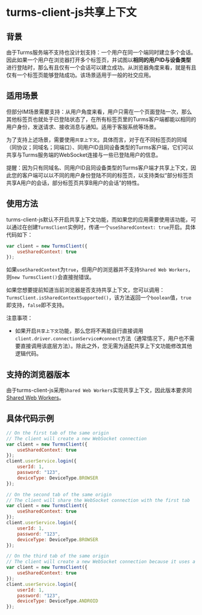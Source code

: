 # turms-client-js共享上下文

## 背景

由于Turms服务端不支持也没计划支持：一个用户在同一个端同时建立多个会话。因此如果一个用户在浏览器打开多个标签页，并试图以**相同的用户ID与设备类型**进行登陆时，那么有且仅有一个会话可以建立成功。从浏览器角度来看，就是有且仅有一个标签页能够登陆成功。该场景适用于一般的社交应用。

## 适用场景

但部分IM场景需要支持：从用户角度来看，用户只需在一个页面登陆一次，那么其他标签页也就处于已登陆状态了，在所有标签页里的Turms客户端都能以相同的用户身份，发送请求、接收消息与通知。适用于客服系统等场景。

为了支持上述场景，需要使用`共享上下文`。具体而言，对于在不同标签页的同域（同协议；同域名；同端口）、同用户ID且同设备类型的Turms客户端，它们可以共享与Turms服务端的WebSocket连接与一些已登陆用户的信息。

提醒：因为只有同域名、同用户ID且同设备类型的Turms客户端才共享上下文，因此您的客户端可以以不同的用户身份登陆不同的标签页，以支持类似“部分标签页共享A用户的会话，部分标签页共享B用户的会话”的特性。

## 使用方法

turms-client-js默认不开启共享上下文功能，而如果您的应用需要使用该功能，可以通过在创建`TurmsClient`实例时，传递一个`useSharedContext: true`开启。具体代码如下：

```javascript
var client = new TurmsClient({
    useSharedContext: true
});
```

如果`useSharedContext`为`true`，但用户的浏览器并不支持`Shared Web Workers`，则`new TurmsClient()`会直接抛错误。

如果您想要提前知道当前浏览器是否支持共享上下文，您可以调用：`TurmsClient.isSharedContextSupported()`，该方法返回一个`boolean`值，`true`即支持，`false`即不支持。

注意事项：

* 如果开启`共享上下文`功能，那么您将不再能自行直接调用`client.driver.connectionService#connect`方法（通常情况下，用户也不需要直接调用该底层方法）。除此之外，您无需为适配共享上下文功能修改其他逻辑代码。

## 支持的浏览器版本

由于turms-client-js采用`Shared Web Workers`实现共享上下文，因此版本要求同[Shared Web Workers](https://caniuse.com/sharedworkers)。

## 具体代码示例

```javascript
// On the first tab of the same origin
// The client will create a new WebSocket connection
var client = new TurmsClient({
    useSharedContext: true
});
client.userService.login({
    userId: 1,
    password: "123",
    deviceType: DeviceType.BROWSER
});

// On the second tab of the same origin
// The client will share the WebSocket connection with the first tab
var client = new TurmsClient({
    useSharedContext: true
});
client.userService.login({
    userId: 1,
    password: "123",
    deviceType: DeviceType.BROWSER
});

// On the third tab of the same origin
// The client will create a new WebSocket connection because it uses a new device type
var client = new TurmsClient({
    useSharedContext: true
});
client.userService.login({
    userId: 1,
    password: "123",
    deviceType: DeviceType.ANDROID
});
```